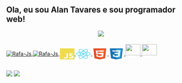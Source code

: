 ## Ola, eu sou Alan Tavares e sou programador web!
<div align="center">
  <a href="https://github.com/alanIF>
  <img height="180em" src="https://github-readme-stats.vercel.app/api?username=alanIF&show_icons=true&theme=dracula=&include_all_commits=true&count_private=true"/>
  <img height="180em" src="https://github-readme-stats.vercel.app/api/top-langs/?username=alanIF&layout=compact&langs_count=7&theme=dracula"/>
</div>
<div style="display: inline_block"><br>
                                   <img align="center" alt="Rafa-Js" height="30" width="40" src="https://img.shields.io/badge/PHP-777BB4?style=for-the-badge&logo=php&logoColor=white">
                                    <img align="center" alt="Rafa-Js" height="30" width="40" src="https://img.shields.io/badge/Laravel-FF2D20?style=for-the-badge&logo=laravel&logoColor=white">
 
                                                                                                                                                      
                                                                                                                                                      
  <img align="center" alt="Rafa-Js" height="30" width="40" src="https://raw.githubusercontent.com/devicons/devicon/master/icons/javascript/javascript-plain.svg">
  <img align="center" alt="Rafa-React" height="30" width="40" src="https://raw.githubusercontent.com/devicons/devicon/master/icons/react/react-original.svg">
  <img align="center" alt="Rafa-HTML" height="30" width="40" src="https://raw.githubusercontent.com/devicons/devicon/master/icons/html5/html5-original.svg">
  <img align="center" alt="Rafa-CSS" height="30" width="40" src="https://raw.githubusercontent.com/devicons/devicon/master/icons/css3/css3-original.svg">
<img height="30" width="40" src="https://img.icons8.com/external-prettycons-lineal-prettycons/49/000000/external-sharp-web-and-seo-prettycons-lineal-prettycons.png"/>
<img  height="30" width="40" src="https://img.icons8.com/external-ddara-fill-ddara/64/000000/external-api-fintech-ddara-fill-ddara.png"/>
</div>
  
  ##
 
<div> 


  
  <a href = "mailto:alan_tj@hotmail.com.br"><img src="https://img.shields.io/badge/-Gmail-%23333?style=for-the-badge&logo=gmail&logoColor=white" target="_blank"></a>
  <a href="https://www.linkedin.com/in/alan-de-medeiros-tavares-b4284ba2" target="_blank"><img src="https://img.shields.io/badge/-LinkedIn-%230077B5?style=for-the-badge&logo=linkedin&logoColor=white" target="_blank"></a> 
 
 
</div>

